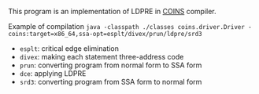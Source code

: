 This program is an implementation of LDPRE in [COINS](https://sourceforge.net/projects/coins-project/) compiler.

Example of compilation
`java -classpath ./classes coins.driver.Driver -coins:target=x86_64,ssa-opt=esplt/divex/prun/ldpre/srd3`

* `esplt`: critical edge elimination
* `divex`: making each statement three-address code
* `prun`: converting program from normal form to SSA form
* `dce`: applying LDPRE
* `srd3`: converting program from SSA form to normal form

